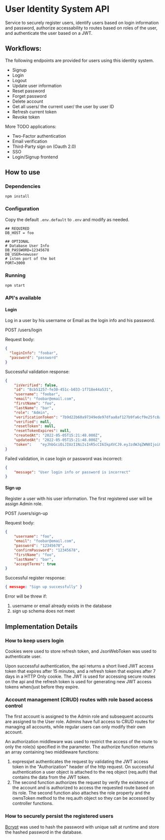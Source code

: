 # User Identity System API
 
 Service to securely register users, identify users based on login information and password, authorize accessability to routes based on roles of the user, and authenticate the user based on a JWT.

## Workflows:

The following endpoints are provided for users using this identity system.
* Signup
* Login
* Logout
* Update user information
* Reset password
* Forget password
* Delete account
* Get all users/ the current user/ the user by user ID
* Refresh current token
* Revoke token

More TODO applications:
* Two-Factor authentication
* Email verification
* Third-Party sign on (Oauth 2.0)
* SSO
* Login/Signup frontend

## How to use

### Dependencies

```
npm install
```

### Configuration

Copy the default `.env.default` to `.env` and modify as needed.

```
## REQUIRED
DB_HOST = foo

## OPTIONAL
# Database User Info
DB_PASSWORD=12345678
DB_USER=newuser
# isten port of the bot
PORT=3000
```

### Running

```
npm start
```

### API's available

#### Login
  Log in a user by his username or Email as the login info and his password.
  
  POST /users/login
  
Request body:
```json
{
  "loginInfo": "foobar",
  "password": "password"
}
```
Successful validation response:
```json
{
    "isVerified": false,
    "id": "8cb51257-fe30-451c-b033-1f718e44a531",
    "username": "foobar",
    "email": "foobar@email.com",
    "firstName": "foo",
    "lastName": "bar",
    "role": "Admin",
    "verificationToken": "7b9d22b60a97349ede97dfaa8af127b9fa6cf9e25fc8a82b73dad2469d38857ea83b4703212b28e0",
    "verified": null,
    "resetToken": null,
    "resetTokenExpires": null,
    "createdAt": "2022-05-05T15:21:48.000Z",
    "updatedAt": "2022-05-05T15:21:48.000Z",
    "token":    "eyJhbGciOiJIUzI1NiIsInR5cCI6IkpXVCJ9.eyJzdWJqZWN0IjoiOGNiNTEyNTctZmUzMC00NTFjLWIwMzMtMWY3MThlNDRhNTMxIiwiaWF0IjoxNjUxNzg2Mjc0LCJleHAiOjE2NTE3ODcxNzR9.-P6w6CaLnROtaKoq4T46Ca7msB_a0q4cbR_uPp2H-LE"
}
```
Failed validation, in case login or password was incorrect:

```json
{
    "message": "User login info or password is incorrect"
}
```

#### Sign up
  Register a user with his user information. The first registered user will be assign Admin role.
  
  POST /users/sign-up
  
Request body:
```json
{
    "username": "foo",
    "email": "foobar@email.com",
    "password": "12345678",
    "confirmPassword": "12345678",
    "firstName": "foo",
    "lastName": "bar",
    "acceptTerms": true
}
```
Successful register response:
```json
{ message: "Sign up successfully" }
```

Error will be threw if:

1. username or email already exists in the database
2. sign up schema does not meet


## Implementation Details

### How to keep users login

Cookies were used to store refresh token, and JsonWebToken was used to authenticate user.

Upon successful authentication, the api returns a short lived JWT access token that expires after 15 minutes, and a refresh token that expires after 7 days in a HTTP Only cookie. The JWT is used for accessing secure routes on the api and the refresh token is used for generating new JWT access tokens when/just before they expire.

### Account management (CRUD) routes with role based access control

The first account is assigned to the Admin role and subsequent accounts are assigned to the User role. Admins have full access to CRUD routes for managing all accounts, while regular users can only modify their own account.

An authorization middleware was used to restrict the access of the route to only the role(s) specified in the parameter. The authorize function returns an array containing two middleware functions:
1. expressjwt authenticates the request by validating the JWT access token in the "Authorization" header of the http request. On successful authentication a user object is attached to the req object (req.auth) that contains the data from the JWT token.
2. The second function authorizes the request by verify the existence of the account and is authorized to access the requested route based on its role. The second function also attaches the role property and the ownsToken method to the req.auth object so they can be accessed by controller functions.

### How to securely persist the registered users

[Bcrypt](https://en.wikipedia.org/wiki/Bcrypt) was used to hash the password with unique salt at runtime and store the hashed password in the database. 
